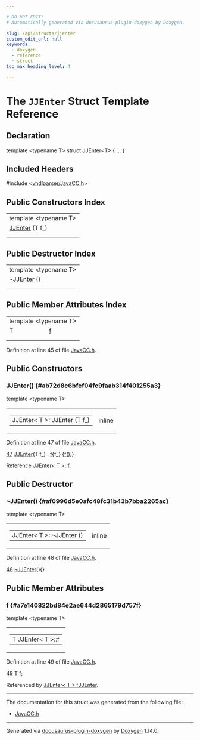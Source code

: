 ```yaml
---

# DO NOT EDIT!
# Automatically generated via docusaurus-plugin-doxygen by Doxygen.

slug: /api/structs/jjenter
custom_edit_url: null
keywords:
  - doxygen
  - reference
  - struct
toc_max_heading_level: 4

---
```


<div class="doxyPage">

# The `JJEnter` Struct Template Reference



## Declaration

<div class="doxyDeclaration">
template &lt;typename T&gt;
struct JJEnter&lt;T&gt; { ... }
</div>

## Included Headers

<div class="doxyIncludesList">#include &lt;<a href="/web-doxygen/docs/api/files/vhdlparser/javacc-h">vhdlparser/JavaCC.h</a>&gt;
</div>

## Public Constructors Index

<table class="doxyMembersIndex">

<tr class="doxyMemberIndexTemplate">
<td class="doxyMemberIndexTemplate" colspan="2"><div>template &lt;typename T&gt;</div></td>
</tr>
<tr class="doxyMemberIndexItem">
<td class="doxyMemberIndexItemNoTypeNameTemplate" colspan="2" align="left" valign="top"><a href="#ab72d8c6bfef04fc9faab314f401255a3">JJEnter</a> (T f_)</td>
</tr>
<tr class="doxyMemberIndexDescription">
<td class="doxyMemberIndexDescriptionLeft"></td>
<td class="doxyMemberIndexDescriptionRight">
</td>
</tr>
<tr class="doxyMemberIndexSeparator">
<td class="doxyMemberIndexSeparator" colspan="2"></td>
</tr>

</table>

## Public Destructor Index

<table class="doxyMembersIndex">

<tr class="doxyMemberIndexTemplate">
<td class="doxyMemberIndexTemplate" colspan="2"><div>template &lt;typename T&gt;</div></td>
</tr>
<tr class="doxyMemberIndexItem">
<td class="doxyMemberIndexItemNoTypeNameTemplate" colspan="2" align="left" valign="top"><a href="#af0996d5e0afc48fc31b43b7bba2265ac">~JJEnter</a> ()</td>
</tr>
<tr class="doxyMemberIndexDescription">
<td class="doxyMemberIndexDescriptionLeft"></td>
<td class="doxyMemberIndexDescriptionRight">
</td>
</tr>
<tr class="doxyMemberIndexSeparator">
<td class="doxyMemberIndexSeparator" colspan="2"></td>
</tr>

</table>

## Public Member Attributes Index

<table class="doxyMembersIndex">

<tr class="doxyMemberIndexTemplate">
<td class="doxyMemberIndexTemplate" colspan="2"><div>template &lt;typename T&gt;</div></td>
</tr>
<tr class="doxyMemberIndexItem">
<td class="doxyMemberIndexItemTypeTemplate" align="left" valign="top">T</td>
<td class="doxyMemberIndexItemNameTemplate" align="left" valign="top"><a href="#a7e140822bd84e2ae644d2865179d757f">f</a></td>
</tr>
<tr class="doxyMemberIndexDescription">
<td class="doxyMemberIndexDescriptionLeft"></td>
<td class="doxyMemberIndexDescriptionRight">
</td>
</tr>
<tr class="doxyMemberIndexSeparator">
<td class="doxyMemberIndexSeparator" colspan="2"></td>
</tr>

</table>


<p>Definition at line 45 of file <a href="/web-doxygen/docs/api/files/vhdlparser/javacc-h">JavaCC.h</a>.</p>

<div class="doxySectionDef">

## Public Constructors

### JJEnter() {#ab72d8c6bfef04fc9faab314f401255a3}

<div class="doxyMemberItem">
<div class="doxyMemberProto">
<div class="doxyMemberTemplate">template &lt;typename T&gt;</div>
<table class="doxyMemberLabels">
<tr class="doxyMemberLabels">
<td class="doxyMemberLabelsLeft">
<table class="doxyMemberName">
<tr>
<td class="doxyMemberName">JJEnter&lt; T &gt;::JJEnter (T f_)</td>
</tr>
</table>
</td>
<td class="doxyMemberLabelsRight">
<span class="doxyMemberLabels">
<span class="doxyMemberLabel inline">inline</span>
</span>
</td>
</tr>
</table>
</div>
<div class="doxyMemberDoc">


<p>Definition at line 47 of file <a href="/web-doxygen/docs/api/files/vhdlparser/javacc-h">JavaCC.h</a>.</p>

<div class="doxyProgramListing">

<div class="doxyCodeLine"><span class="doxyLineNumber"><a href="#ab72d8c6bfef04fc9faab314f401255a3">47</a></span><span class="doxyLineContent"><span class="doxyHighlight">    <a href="#ab72d8c6bfef04fc9faab314f401255a3">JJEnter</a>(T f_) : <a href="#a7e140822bd84e2ae644d2865179d757f">f</a>{f_} {<a href="#a7e140822bd84e2ae644d2865179d757f">f</a>();}</span></span></div>

</div>


Reference <a href="#a7e140822bd84e2ae644d2865179d757f">JJEnter&lt; T &gt;::f</a>.
</div>
</div>

</div>

<div class="doxySectionDef">

## Public Destructor

### ~JJEnter() {#af0996d5e0afc48fc31b43b7bba2265ac}

<div class="doxyMemberItem">
<div class="doxyMemberProto">
<div class="doxyMemberTemplate">template &lt;typename T&gt;</div>
<table class="doxyMemberLabels">
<tr class="doxyMemberLabels">
<td class="doxyMemberLabelsLeft">
<table class="doxyMemberName">
<tr>
<td class="doxyMemberName">JJEnter&lt; T &gt;::~JJEnter ()</td>
</tr>
</table>
</td>
<td class="doxyMemberLabelsRight">
<span class="doxyMemberLabels">
<span class="doxyMemberLabel inline">inline</span>
</span>
</td>
</tr>
</table>
</div>
<div class="doxyMemberDoc">


<p>Definition at line 48 of file <a href="/web-doxygen/docs/api/files/vhdlparser/javacc-h">JavaCC.h</a>.</p>

<div class="doxyProgramListing">

<div class="doxyCodeLine"><span class="doxyLineNumber"><a href="#af0996d5e0afc48fc31b43b7bba2265ac">48</a></span><span class="doxyLineContent"><span class="doxyHighlight">    <a href="#af0996d5e0afc48fc31b43b7bba2265ac">~JJEnter</a>(){}</span></span></div>

</div>

</div>
</div>

</div>

<div class="doxySectionDef">

## Public Member Attributes

### f {#a7e140822bd84e2ae644d2865179d757f}

<div class="doxyMemberItem">
<div class="doxyMemberProto">
<div class="doxyMemberTemplate">template &lt;typename T&gt;</div>
<table class="doxyMemberLabels">
<tr class="doxyMemberLabels">
<td class="doxyMemberLabelsLeft">
<table class="doxyMemberName">
<tr>
<td class="doxyMemberName">T JJEnter&lt; T &gt;::f</td>
</tr>
</table>
</td>
</tr>
</table>
</div>
<div class="doxyMemberDoc">


<p>Definition at line 49 of file <a href="/web-doxygen/docs/api/files/vhdlparser/javacc-h">JavaCC.h</a>.</p>

<div class="doxyProgramListing">

<div class="doxyCodeLine"><span class="doxyLineNumber"><a href="#a7e140822bd84e2ae644d2865179d757f">49</a></span><span class="doxyLineContent"><span class="doxyHighlight">    T <a href="#a7e140822bd84e2ae644d2865179d757f">f</a>;</span></span></div>

</div>


Referenced by <a href="#ab72d8c6bfef04fc9faab314f401255a3">JJEnter&lt; T &gt;::JJEnter</a>.
</div>
</div>

</div>

<hr/>

<p>The documentation for this struct was generated from the following file:</p>

<ul>
<li><a href="/web-doxygen/docs/api/files/vhdlparser/javacc-h">JavaCC.h</a></li>
</ul>

<hr/>

<p class="doxyGeneratedBy">Generated via <a href="https://github.com/xpack/docusaurus-plugin-doxygen">docusaurus-plugin-doxygen</a> by <a href="https://www.doxygen.nl">Doxygen</a> 1.14.0.</p>

</div>
